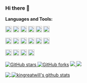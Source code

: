### Hi there 👋
**Languages and Tools:**  
<!--
<code><img height="20" src="https://raw.githubusercontent.com/github/explore/80688e429a7d4ef2fca1e82350fe8e3517d3494d/topics/javascript/javascript.png"></code>
<code><img height="20" src="https://raw.githubusercontent.com/github/explore/80688e429a7d4ef2fca1e82350fe8e3517d3494d/topics/java/java.png"></code>
<code><img height="20" src="https://raw.githubusercontent.com/github/explore/80688e429a7d4ef2fca1e82350fe8e3517d3494d/topics/python/python.png"></code>
<code><img height="20" src="https://raw.githubusercontent.com/github/explore/80688e429a7d4ef2fca1e82350fe8e3517d3494d/topics/go/go.png"></code>
<code><img height="20" src="https://raw.githubusercontent.com/github/explore/80688e429a7d4ef2fca1e82350fe8e3517d3494d/topics/csharp/csharp.png"></code>  
<code><img height="20" src="https://raw.githubusercontent.com/github/explore/80688e429a7d4ef2fca1e82350fe8e3517d3494d/topics/tensorflow/tensorflow.png"></code> 
-->
<code><img height="20" src="https://img.shields.io/static/v1?label=used&message=java&color=40ba12"></code> 
<code><img height="20" src="https://img.shields.io/static/v1?label=used&message=python&color=40ba12"></code> 
<code><img height="20" src="https://img.shields.io/static/v1?label=used&message=go&color=40ba12"></code> 
<code><img height="20" src="https://img.shields.io/static/v1?label=used&message=csharp&color=40ba12"></code> 
<code><img height="20" src="https://img.shields.io/static/v1?label=used&message=vue&color=40ba12"></code> 
<code><img height="20" src="https://img.shields.io/static/v1?label=used&message=flutter&color=40ba12"></code>

<code><img height="20" src="https://img.shields.io/static/v1?label=used&message=mysql&color=40ba12"></code>
<code><img height="20" src="https://img.shields.io/static/v1?label=used&message=mssql&color=40ba12"></code>
<code><img height="20" src="https://img.shields.io/static/v1?label=used&message=elastic&color=40ba12"></code>
<code><img height="20" src="https://img.shields.io/static/v1?label=used&message=mongo&color=40ba12"></code>
<code><img height="20" src="https://img.shields.io/static/v1?label=used&message=redis&color=40ba12"></code>
<code><img height="20" src="https://img.shields.io/static/v1?label=used&message=cassandra&color=40ba12"></code>

<code><img height="20" src="https://img.shields.io/static/v1?label=used&message=bigdata&color=40ba12"></code> 
<code><img height="20" src="https://img.shields.io/static/v1?label=used&message=microservices&color=40ba12"></code> 
<code><img height="20" src="https://img.shields.io/static/v1?label=research&message=service-mesh&color=ffa500"></code> 
<code><img height="20" src="https://img.shields.io/static/v1?label=research&message=artificial-intelligence&color=ffa500"></code> 
<!--
**kingreatwill/kingreatwill** is a ✨ _special_ ✨ repository because its `README.md` (this file) appears on your GitHub profile.

Here are some ideas to get you started:

- 🔭 I’m currently working on ...
- 🌱 I’m currently learning ...
- 👯 I’m looking to collaborate on ...
- 🤔 I’m looking for help with ...
- 💬 Ask me about ...
- 📫 How to reach me: ...
- 😄 Pronouns: ...
- ⚡ Fun fact: ...
-->
<!--https://shields.io/category/social-->
[![GitHub stars](https://img.shields.io/github/stars/BuiltCloud/Ocelot.GrpcHttpGateway?style=social) ![GitHub forks](https://img.shields.io/github/forks/BuiltCloud/Ocelot.GrpcHttpGateway?style=social)](https://github.com/BuiltCloud/Ocelot.GrpcHttpGateway) [![](https://img.shields.io/nuget/v/Built.Mongo.Repository.svg) ![](https://img.shields.io/nuget/dt/Built.Mongo.Repository.svg)](https://www.nuget.org/profiles/kingreatwill)


<a href="https://github.com/BuiltCloud/Ocelot.GrpcHttpGateway">
  <img align="center" src="https://github-readme-stats.vercel.app/api/top-langs/?username=kingreatwill&theme=radical&hide_langs_below=1" />
</a>
<a href="https://github.com/BuiltCloud/Ocelot.GrpcHttpGateway">
  <img align="center" src="https://github-readme-stats.vercel.app/api?username=kingreatwill&hide=[%22stars%22]&show_icons=true&theme=gruvbox&line_height=27" alt="kingreatwill's github stats" />
</a>
<!--
[![kingreatwill's github stats](https://github-readme-stats.vercel.app/api?username=kingreatwill&hide=["stars"]&show_icons=true&theme=gruvbox&repo=BuiltCloud/Ocelot.GrpcHttpGateway)](https://github.com/BuiltCloud/Ocelot.GrpcHttpGateway)
-->

<!--
[![Top Langs](https://github-readme-stats.vercel.app/api/top-langs/?username=kingreatwill)](https://github.com/BuiltCloud/Ocelot.GrpcHttpGateway)
-->
<!--https://github.com/umutphp/github-action-dynamic-profile-page-->


<!-- START gadpp -->
